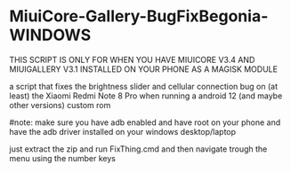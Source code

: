 # MiuiCore-Gallery-BugFixBegonia-WINDOWS
THIS SCRIPT IS ONLY FOR WHEN YOU HAVE MIUICORE V3.4 AND MIUIGALLERY V3.1 INSTALLED ON YOUR PHONE AS A MAGISK MODULE

a script that fixes the brightness slider and cellular connection bug on (at least) the Xiaomi Redmi Note 8 Pro when running a android 12 (and maybe other versions) custom rom

#note: make sure you have adb enabled and have root on your phone and have the adb driver installed on your windows desktop/laptop

just extract the zip and run FixThing.cmd and then navigate trough the menu using the number keys

